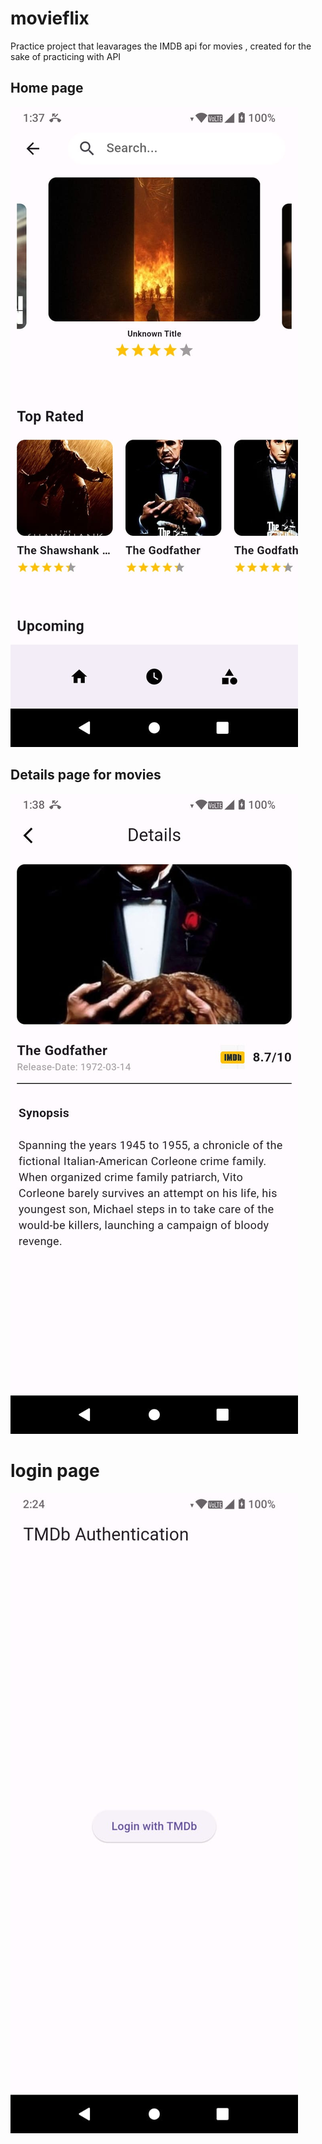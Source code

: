 # movieflix
Practice project that leavarages the IMDB api for movies , created for the sake of practicing with API

## Home page
![My Image](https://github.com/pulemojatau/movieflix/blob/main/home.jpg)

## Details page for movies
![My Image](https://github.com/pulemojatau/movieflix/blob/main/details.jpg)

# login page
![My Image](https://github.com/pulemojatau/movieflix/blob/main/login.jpg)
